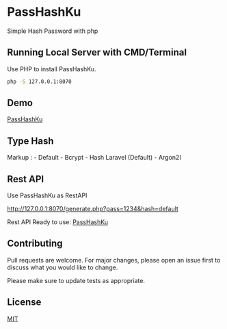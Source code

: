 # PassHashKu

Simple Hash Password with php

## Running Local Server with CMD/Terminal

Use PHP to install PassHashKu.

```bash
php -S 127.0.0.1:8070
```

## Demo
[PassHashKu](http://puppetkode.my.id/phphashku/)


## Type Hash

 Markup : - Default
          - Bcrypt
          - Hash Laravel (Default)
          - Argon2I 

## Rest API

Use PassHashKu as RestAPI

http://127.0.0.1:8070/generate.php?pass=1234&hash=default

Rest API Ready to use: [PassHashKu](http://puppetkode.my.id/phphashku/generate.php?pass=123&hash=bcrypt)

## Contributing
Pull requests are welcome. For major changes, please open an issue first to discuss what you would like to change.

Please make sure to update tests as appropriate.

## License
[MIT](https://choosealicense.com/licenses/mit/)